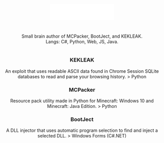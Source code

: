 <div align="center"><img src="main.svg" width="200" height="50"></div>
<div align="center"><h1></h1></div>
<div align="center">Small brain author of MCPacker, BootJect, and KEKLEAK.</div>
<div align="center">Langs: C#, Python, Web, JS, Java.</div>
<div align="center"><h1></h1></div>
<div align="center"><h3>KEKLEAK</h3> An exploit that uses readable ASCII data found in Chrome Session SQLite databases to read and parse your browsing history. > Python</div>
<div align="center"><h3>MCPacker</h3> Resource pack utility made in Python for Minecraft: Windows 10 and Minecraft: Java Edition. > Python</div>
<div align="center"><h3>BootJect</h3> A DLL injector that uses automatic program selection to find and inject a selected DLL. > Windows Forms (C#.NET)</div>

